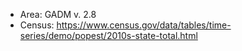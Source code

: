 - Area: GADM v. 2.8
- Census: https://www.census.gov/data/tables/time-series/demo/popest/2010s-state-total.html
